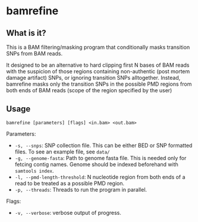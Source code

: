 # bamrefine

## What is it?

This is a BAM filtering/masking program that conditionally masks
transition SNPs from BAM reads. 

It designed to be an alternative to hard clipping first N bases 
of BAM reads with the suspicion of those regions containing 
non-authentic (post mortem damage artifact) SNPs, or 
ignoring transition SNPs alltogether. Instead, bamrefine masks 
only the transition SNPs in the possible PMD regions from both 
ends of BAM reads (scope of the region specified by the user)

## Usage

```bamrefine [parameters] [flags] <in.bam> <out.bam>```

Parameters:

  * `-s, --snps`: SNP collection file. This can be either
    BED or SNP formatted files. To see an example file, see
    ```data/```
  * `-g, --genome-fasta`: Path to genome fasta file. This
    is needed only for fetcing contig names. Genome should be
    indexed beforehand with `samtools index`.
  * `-l, --pmd-length-threshold`: N nucleotide region from
    both ends of a read to be treated as a possible PMD region.
  * `-p, --threads`: Threads to run the program in parallel.

Flags:

  * `-v, --verbose`: verbose output of progress.

